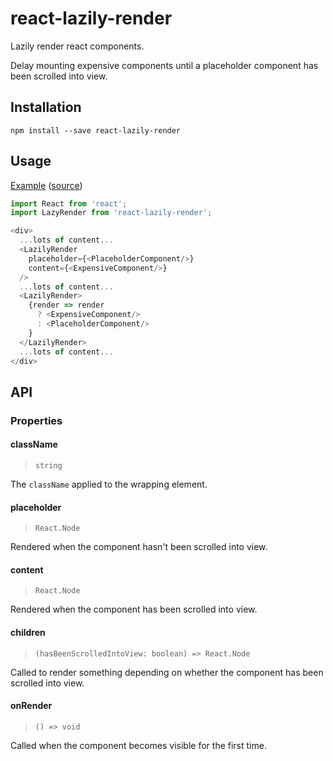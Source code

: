 # react-lazily-render

Lazily render react components.

Delay mounting expensive components until a placeholder component has been scrolled into view.

## Installation

```
npm install --save react-lazily-render
```

## Usage

[Example](https://jameslnewell.github.io/react-lazily-render) ([source](https://github.com/jameslnewell/react-lazily-render/blob/master/example/App.js#L8))

```js
import React from 'react';
import LazyRender from 'react-lazily-render';

<div>
  ...lots of content...
  <LazilyRender
    placeholder={<PlaceholderComponent/>}
    content={<ExpensiveComponent/>}
  />
  ...lots of content...
  <LazilyRender>
    {render => render
      ? <ExpensiveComponent/>
      : <PlaceholderComponent/>
    }
  </LazilyRender>
  ...lots of content...
</div>

```

## API

### Properties

#### className

> `string`

The `className` applied to the wrapping element.

#### placeholder

> `React.Node`

Rendered when the component hasn't been scrolled into view.

#### content

> `React.Node`

Rendered when the component has been scrolled into view.

#### children

> `(hasBeenScrolledIntoView: boolean) => React.Node`

Called to render something depending on whether the component has been scrolled into view.

#### onRender

> `() => void`

Called when the component becomes visible for the first time.
